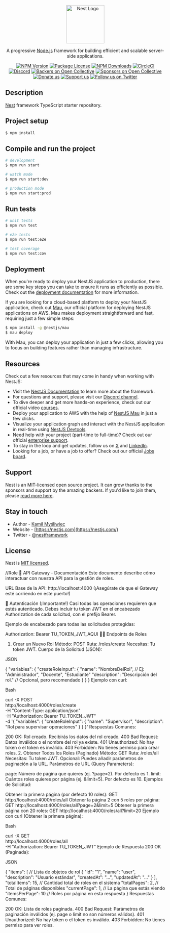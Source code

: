 <p align="center">
  <a href="http://nestjs.com/" target="blank"><img src="https://nestjs.com/img/logo-small.svg" width="120" alt="Nest Logo" /></a>
</p>

[circleci-image]: https://img.shields.io/circleci/build/github/nestjs/nest/master?token=abc123def456
[circleci-url]: https://circleci.com/gh/nestjs/nest

  <p align="center">A progressive <a href="http://nodejs.org" target="_blank">Node.js</a> framework for building efficient and scalable server-side applications.</p>
    <p align="center">
<a href="https://www.npmjs.com/~nestjscore" target="_blank"><img src="https://img.shields.io/npm/v/@nestjs/core.svg" alt="NPM Version" /></a>
<a href="https://www.npmjs.com/~nestjscore" target="_blank"><img src="https://img.shields.io/npm/l/@nestjs/core.svg" alt="Package License" /></a>
<a href="https://www.npmjs.com/~nestjscore" target="_blank"><img src="https://img.shields.io/npm/dm/@nestjs/common.svg" alt="NPM Downloads" /></a>
<a href="https://circleci.com/gh/nestjs/nest" target="_blank"><img src="https://img.shields.io/circleci/build/github/nestjs/nest/master" alt="CircleCI" /></a>
<a href="https://discord.gg/G7Qnnhy" target="_blank"><img src="https://img.shields.io/badge/discord-online-brightgreen.svg" alt="Discord"/></a>
<a href="https://opencollective.com/nest#backer" target="_blank"><img src="https://opencollective.com/nest/backers/badge.svg" alt="Backers on Open Collective" /></a>
<a href="https://opencollective.com/nest#sponsor" target="_blank"><img src="https://opencollective.com/nest/sponsors/badge.svg" alt="Sponsors on Open Collective" /></a>
  <a href="https://paypal.me/kamilmysliwiec" target="_blank"><img src="https://img.shields.io/badge/Donate-PayPal-ff3f59.svg" alt="Donate us"/></a>
    <a href="https://opencollective.com/nest#sponsor"  target="_blank"><img src="https://img.shields.io/badge/Support%20us-Open%20Collective-41B883.svg" alt="Support us"></a>
  <a href="https://twitter.com/nestframework" target="_blank"><img src="https://img.shields.io/twitter/follow/nestframework.svg?style=social&label=Follow" alt="Follow us on Twitter"></a>
</p>
  <!--[![Backers on Open Collective](https://opencollective.com/nest/backers/badge.svg)](https://opencollective.com/nest#backer)
  [![Sponsors on Open Collective](https://opencollective.com/nest/sponsors/badge.svg)](https://opencollective.com/nest#sponsor)-->

## Description

[Nest](https://github.com/nestjs/nest) framework TypeScript starter repository.

## Project setup

```bash
$ npm install
```

## Compile and run the project

```bash
# development
$ npm run start

# watch mode
$ npm run start:dev

# production mode
$ npm run start:prod
```

## Run tests

```bash
# unit tests
$ npm run test

# e2e tests
$ npm run test:e2e

# test coverage
$ npm run test:cov
```

## Deployment

When you're ready to deploy your NestJS application to production, there are some key steps you can take to ensure it runs as efficiently as possible. Check out the [deployment documentation](https://docs.nestjs.com/deployment) for more information.

If you are looking for a cloud-based platform to deploy your NestJS application, check out [Mau](https://mau.nestjs.com), our official platform for deploying NestJS applications on AWS. Mau makes deployment straightforward and fast, requiring just a few simple steps:

```bash
$ npm install -g @nestjs/mau
$ mau deploy
```

With Mau, you can deploy your application in just a few clicks, allowing you to focus on building features rather than managing infrastructure.

## Resources

Check out a few resources that may come in handy when working with NestJS:

- Visit the [NestJS Documentation](https://docs.nestjs.com) to learn more about the framework.
- For questions and support, please visit our [Discord channel](https://discord.gg/G7Qnnhy).
- To dive deeper and get more hands-on experience, check out our official video [courses](https://courses.nestjs.com/).
- Deploy your application to AWS with the help of [NestJS Mau](https://mau.nestjs.com) in just a few clicks.
- Visualize your application graph and interact with the NestJS application in real-time using [NestJS Devtools](https://devtools.nestjs.com).
- Need help with your project (part-time to full-time)? Check out our official [enterprise support](https://enterprise.nestjs.com).
- To stay in the loop and get updates, follow us on [X](https://x.com/nestframework) and [LinkedIn](https://linkedin.com/company/nestjs).
- Looking for a job, or have a job to offer? Check out our official [Jobs board](https://jobs.nestjs.com).

## Support

Nest is an MIT-licensed open source project. It can grow thanks to the sponsors and support by the amazing backers. If you'd like to join them, please [read more here](https://docs.nestjs.com/support).

## Stay in touch

- Author - [Kamil Myśliwiec](https://twitter.com/kammysliwiec)
- Website - [https://nestjs.com](https://nestjs.com/)
- Twitter - [@nestframework](https://twitter.com/nestframework)

## License

Nest is [MIT licensed](https://github.com/nestjs/nest/blob/master/LICENSE).



//Role
🚀 API Gateway - Documentación
Este documento describe cómo interactuar con nuestra API para la gestión de roles.

URL Base de la API: http://localhost:4000 (¡Asegúrate de que el Gateway esté corriendo en este puerto!)

🔑 Autenticación (¡Importante!)
Casi todas las operaciones requieren que estés autenticado. Debes incluir tu token JWT en el encabezado Authorization de cada solicitud, con el prefijo Bearer.

Ejemplo de encabezado para todas las solicitudes protegidas:

Authorization: Bearer TU_TOKEN_JWT_AQUI
🧑‍💻 Endpoints de Roles
1. Crear un Nuevo Rol
Método: POST
Ruta: /roles/create
Necesitas: Tu token JWT.
Cuerpo de la Solicitud (JSON):

JSON

{
  "variables": {
    "createRoleInput": {
      "name": "NombreDelRol",          // Ej: "Administrador", "Docente", "Estudiante"
      "description": "Descripción del rol." // Opcional, pero recomendado
    }
  }
}
Ejemplo con curl:

Bash

curl -X POST \
  http://localhost:4000/roles/create \
  -H "Content-Type: application/json" \
  -H "Authorization: Bearer TU_TOKEN_JWT" \
  -d '{
        "variables": {
          "createRoleInput": {
            "name": "Supervisor",
            "description": "Rol para supervisar operaciones"
          }
        }
      }'
Respuestas Comunes:

200 OK: Rol creado. Recibirás los datos del rol creado.
400 Bad Request: Datos inválidos o el nombre del rol ya existe.
401 Unauthorized: No hay token o el token es inválido.
403 Forbidden: No tienes permiso para crear roles.
2. Obtener Todos los Roles (Paginado)
Método: GET
Ruta: /roles/all
Necesitas: Tu token JWT.
Opcional: Puedes añadir parámetros de paginación a la URL.
Parámetros de URL (Query Parameters):

page: Número de página que quieres (ej. ?page=2). Por defecto es 1.
limit: Cuántos roles quieres por página (ej. &limit=5). Por defecto es 10.
Ejemplos de Solicitud:

Obtener la primera página (por defecto 10 roles):
GET http://localhost:4000/roles/all
Obtener la página 2 con 5 roles por página:
GET http://localhost:4000/roles/all?page=2&limit=5
Obtener la primera página con 20 roles:
GET http://localhost:4000/roles/all?limit=20
Ejemplo con curl (Obtener la primera página):

Bash

curl -X GET \
  http://localhost:4000/roles/all \
  -H "Authorization: Bearer TU_TOKEN_JWT"
Ejemplo de Respuesta 200 OK (Paginada):

JSON

{
  "items": [
    // Lista de objetos de rol
    {
      "id": "1",
      "name": "user",
      "description": "Usuario estándar",
      "createdAt": "...",
      "updatedAt": "..."
    }
  ],
  "totalItems": 15,        // Cantidad total de roles en el sistema
  "totalPages": 2,         // Total de páginas disponibles
  "currentPage": 1,        // La página que estás viendo
  "itemsPerPage": 10       // Roles por página en esta respuesta
}
Respuestas Comunes:

200 OK: Lista de roles paginada.
400 Bad Request: Parámetros de paginación inválidos (ej. page o limit no son números válidos).
401 Unauthorized: No hay token o el token es inválido.
403 Forbidden: No tienes permiso para ver roles.